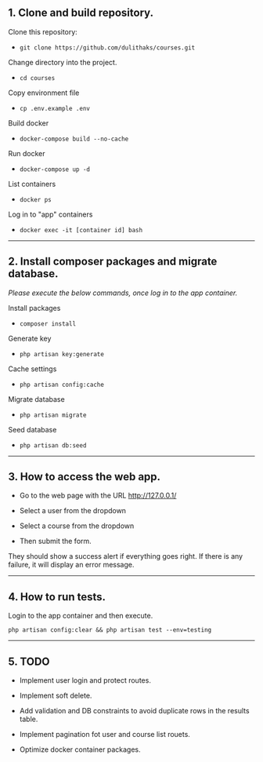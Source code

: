 ## 1. Clone and build repository.

Clone this repository:
- `git clone https://github.com/dulithaks/courses.git`

Change directory into the project.
- `cd courses`

Copy environment file
- `cp .env.example .env`

Build docker
- `docker-compose build --no-cache`

Run docker
- `docker-compose up -d`

List containers
- `docker ps`

Log in to "app" containers
- `docker exec -it [container id] bash`

---------

## 2. Install composer packages and migrate database.

*Please execute the below commands, once log in to the app container.*

Install packages
- `composer install`

Generate key
- `php artisan key:generate`

Cache settings
- `php artisan config:cache`

Migrate database
- `php artisan migrate`

Seed database
- `php artisan db:seed`


----

## 3. How to access the web app.

- Go to the web page with the URL http://127.0.0.1/

- Select a user from the dropdown
- Select a course from the dropdown
- Then submit the form.

They should show a success alert if everything goes right.
If there is any failure, it will display an error message.

----

## 4. How to run tests.

Login to the app container and then execute.

`php artisan config:clear && php artisan test --env=testing`

----

## 5. TODO

- Implement user login and protect routes.

- Implement soft delete.

- Add validation and DB constraints to avoid duplicate rows in the results table.

- Implement pagination fot user and course list rouets.

- Optimize docker container packages.
